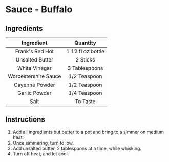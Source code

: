 # Sauce - Buffalo

## Ingredients

|      Ingredient      |      Quantity     |
|:--------------------:|:-----------------:|
|    Frank's Red Hot   | 1 12 fl oz bottle |
|    Unsalted Butter   |      2 Sticks     |
|     White Vinegar    |   3 Tablespoons   |
| Worcestershire Sauce |    1/2 Teaspoon   |
|    Cayenne Powder    |    1/2 Teaspoon   |
|     Garlic Powder    |    1/4 Teaspoon   |
|         Salt         |      To Taste     |

## Instructions

1. Add all ingredients but butter to a pot and bring to a simmer on medium heat.
2. Once simmering, turn to low.
3. Add unsalted butter, 2 tablespoons at a time, while whisking.
4. Turn off heat, and let cool.
